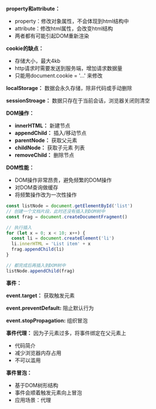 **property和attribute：**

+ property：修改对象属性，不会体现到html结构中
+ attribute：修改html属性，会改变html结构
+ 两者都有可能引起DOM重新渲染

**cookie的缺点：** 

+ 存储大小，最大4kb
+ http请求时需要发送到服务端，增加请求数据量
+ 只能用document.cookie = '...' 来修改

**localStorage：** 数据会永久存储，除非代码或手动删除

**sessionStroage：** 数据只存在于当前会话，浏览器关闭则清空



**DOM操作：**

+ **innerHTML：** 新建节点
+ **appendChild：** 插入/移动节点
+ **parentNode：** 获取父元素
+ **childNode：** 获取子元素 列表
+ **removeChild：** 删除节点

**DOM性能：** 

+ DOM操作非常昂贵，避免频繁的DOM操作
+ 对DOM查询做缓存
+ 将频繁操作改为一次性操作

```javascript
const listNode = document.getElementById('list')
// 创建一个文档片段，此时还没有插入到DOM树中
const frag = document.createDocumentFragment()

// 执行插入
for (let x = 0; x < 10; x++) {
  const li = document.createElement('li')
  li.innerHTML = 'List item' + x
  frag.appendChild(li)
}

// 都完成后再插入到DOM树中
listNode.appendChild(frag)
```

**事件：**

**event.target：** 获取触发元素

**event.preventDefault:** 阻止默认行为

**event.stopPropagation:** 组织冒泡

**事件代理：** 因为子元素过多，将事件绑定在父元素上

+ 代码简介
+ 减少浏览器内存占用
+ 不可以滥用

**事件冒泡：**

+ 基于DOM树形结构
+ 事件会顺着触发元素向上冒泡
+ 应用场景：代理

